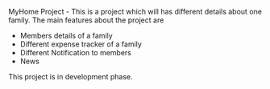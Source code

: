MyHome Project - This is a project which will has different details about one family. The main features about the project are
  * Members details of a family
  * Different expense tracker of a family
  * Different Notification to members
  * News

This project is in development phase. 
